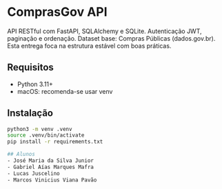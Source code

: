 # ComprasGov API

API RESTful com FastAPI, SQLAlchemy e SQLite. Autenticação JWT, paginação e ordenação. Dataset base: Compras Públicas (dados.gov.br). Esta entrega foca na estrutura estável com boas práticas.

## Requisitos
- Python 3.11+
- macOS: recomenda-se usar venv

## Instalação
```bash
python3 -m venv .venv
source .venv/bin/activate
pip install -r requirements.txt

## Alunos
- José Maria da Silva Junior
- Gabriel Aías Marques Mafra
- Lucas Juscelino
- Marcos Vinicius Viana Pavão
